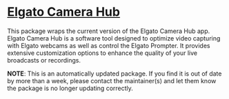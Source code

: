 # [Elgato Camera Hub](https://chocolatey.org/packages/elgato-camerahub)

This package wraps the current version of the Elgato Camera Hub app. Elgato Camera Hub is a software tool designed to optimize video capturing with Elgato webcams as well as control the Elgato Prompter. It provides extensive customization options to enhance the quality of your live broadcasts or recordings.

**NOTE**: This is an automatically updated package. If you find it is out of date by more than a week, please contact the maintainer(s) and let them know the package is no longer updating correctly.